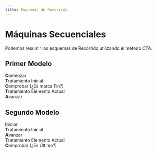 ```yaml
---
title: Esquemas de Recorrido
---
```


# Máquinas Secuenciales

Podemos resumir los esquemas de Recorrido utilizando el método *CTA*.

## Primer Modelo

**C**omenzar  
**T**ratamiento Inicial  
**C**omprobar (¿Es marca Fin?)  
**T**ratamiento Elemento Actual  
**A**vanzar

## Segundo Modelo

**I**niciar  
**T**ratamiento Inicial  
**A**vanzar  
**T**ratamiento Elemento Actual  
**C**omprobar (¿Es Último?)
